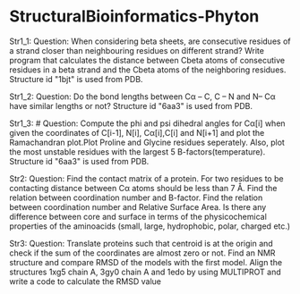 # StructuralBioinformatics-Phyton
Str1_1:  Question: When considering beta sheets, are consecutive residues of a strand closer than neighbouring residues on different strand? Write program that calculates the distance between Cbeta atoms of consecutive residues in a beta strand and the Cbeta atoms of the neighboring residues. Structure id "1bjt" is used from PDB.

Str1_2:  Question: Do the bond lengths between Cα – C, C – N and N– Cα have similar lengths or not? Structure id "6aa3" is used from PDB.

Str1_3: # Question: Compute the phi and psi dihedral angles for Cα[i] when given the coordinates of C[i-1], N[i], Cα[i],C[i] and N[i+1] and plot the Ramachandran plot.Plot Proline and Glycine residues seperately. Also, plot the most unstable residues with the largest 5 B-factors(temperature). Structure id "6aa3" is used from PDB.

Str2: Question: Find the contact matrix of a protein. For two residues to be contacting distance  between Cα atoms should be less than 7 Å. Find the relation between coordination number and B-factor. Find the relation between coordination number and Relative Surface Area. Is there any difference between core and surface in terms of the physicochemical properties of the aminoacids (small, large, hydrophobic, polar, charged etc.)

Str3: Question: Translate proteins such that centroid is at the origin and check if the sum of the coordinates are almost zero or not. Find an NMR structure and compare RMSD of the models with the first model. Align the structures 1xg5 chain A, 3gy0 chain A and 1edo by using MULTIPROT and write a code to calculate the RMSD value 
